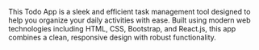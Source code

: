 This Todo App is a sleek and efficient task management tool designed to help you organize your daily activities with ease. Built using modern web technologies including HTML, CSS, Bootstrap, and React.js, this app combines a clean, responsive design with robust functionality.